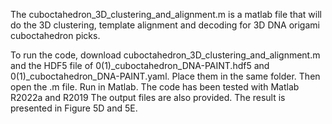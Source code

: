 The cuboctahedron_3D_clustering_and_alignment.m is a matlab file that will do the 3D clustering, template alignment and decoding for 3D DNA origami cuboctahedron picks. 

To run the code, download cuboctahedron_3D_clustering_and_alignment.m and the HDF5 file of 0(1)_cuboctahedron_DNA-PAINT.hdf5 and 0(1)_cuboctahedron_DNA-PAINT.yaml.
Place them in the same folder. Then open the .m file.
Run in Matlab. The code has been tested with Matlab R2022a and R2019
The output files are also provided. The result is presented in Figure 5D and 5E.
